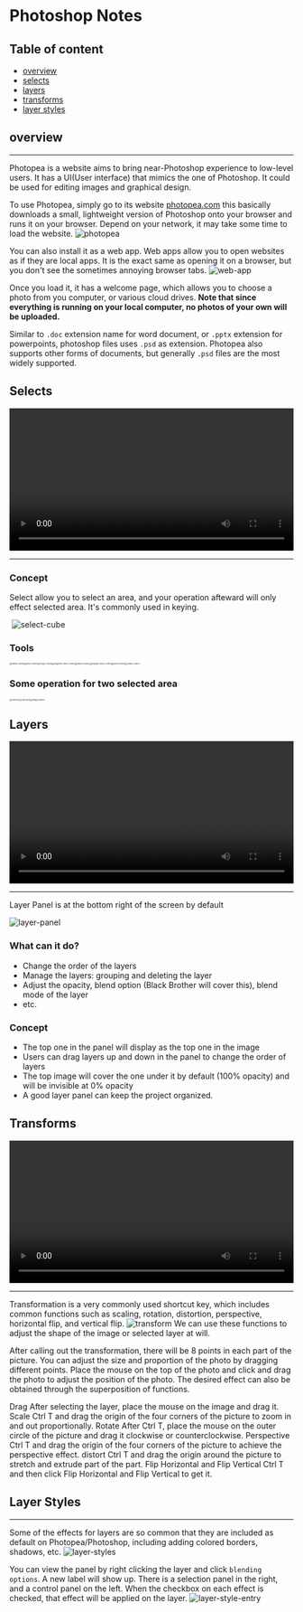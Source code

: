 # Photoshop Notes

## Table of content

- [overview](#overview)
- [selects](#selects)
- [layers](#layers)
- [transforms](#transforms)
- [layer styles](#layer-styles)

## overview

---
Photopea is a website aims to bring near-Photoshop experience to low-level users. It has a UI(User interface) that mimics the one of Photoshop. It could be used for editing images and graphical design.

To use Photopea, simply go to its website [photopea.com](https://www.photopea.com/) this basically downloads a small, lightweight version of Photoshop onto your browser and runs it on your browser. Depend on your network, it may take some time to load the website.
![photopea](./img/photopea.png)

You can also install it as a web app. Web apps allow you to open websites as if they are local apps. It is the exact same as opening it on a browser, but you don't see the sometimes annoying browser tabs.
![web-app](./img/web-app.png)


Once you load it, it has a welcome page, which allows you to choose a photo from you computer, or various cloud drives. **Note that since everything is running on your local computer, no photos of your own will be uploaded.**

Similar to `.doc` extension name for word document, or `.pptx` extension for powerpoints, photoshop files uses `.psd` as extension. Photopea also supports other forms of documents, but generally `.psd` files are the most widely supported.

## Selects

<video style="width: 100%;" src="./video/Select Explain Output.mpr.mp4" controls></video>

---

### Concept

Select allow you to select an area, and your operation afteward will only effect selected area.
It's commonly used in keying.

​	![select-cube](./img/select-tools/select-cube.png)

### Tools

<img src="./img/select-tools/ellipse-select.png" alt="ellipse-select" style="zoom:25%;" /><img src="./img/select-tools/lasso-select.png" alt="lasso-select" style="zoom:25%;" /><img src="./img/select-tools/magic-wand.png" alt="magic-wand" style="zoom:25%;" /><img src="./img/select-tools/magnetic-lasso-select.png" alt="magnetic-lasso-select" style="zoom:25%;" /><img src="./img/select-tools/object-select.png" alt="object-select" style="zoom:25%;" /><img src="./img/select-tools/polygon-lasso-select.png" alt="polygon-lasso-select" style="zoom:25%;" /><img src="./img/select-tools/quick-select.png" alt="quick-select" style="zoom:25%;" /><img src="./img/select-tools/shape-select.png" alt="shape-select" style="zoom:25%;" />

### Some operation for two selected area

<img src="./img/select-tools/intersect.png" alt="intersect" style="zoom:25%;" /><img src="./img/select-tools/subtract.png" alt="subtract" style="zoom:25%;" /><img src="./img/select-tools/add.png" alt="add" style="zoom:25%;" /><img src="./img/select-tools/replace.png" alt="replace" style="zoom:25%;" />

## Layers

<video style="width: 100%;" src="./video/Layer Explain Output.mp4" controls></video>

---

Layer Panel is at the bottom right of the screen by default

![layer-panel](.\img\layer-panel.png)

### What can it do?

- Change the order of the layers
- Manage the layers: grouping and deleting the layer
- Adjust the opacity, blend option (Black Brother will cover this), blend mode of the layer
- etc.



### Concept

- The top one in the panel will display as the top one in the image
- Users can drag layers up and down in the panel to change the order of layers
- The top image will cover the one under it by default (100% opacity) and will be invisible at 0% opacity
- A good layer panel can keep the project organized.  

## Transforms

<video style="width: 100%;" src="./video/Transform Explain Output.mp4" controls></video>

---

Transformation is a very commonly used shortcut key, which includes common functions such as scaling, rotation, distortion, perspective, horizontal flip, and vertical flip.
![transform](./img/transform.png)
We can use these functions to adjust the shape of the image or selected layer at will. 

After calling out the transformation, there will be 8 points in each part of the picture. You can adjust the size and proportion of the photo by dragging different points. Place the mouse on the top of the photo and click and drag the photo to adjust the position of the photo. The desired effect can also be obtained through the superposition of functions.

Drag After selecting the layer, place the mouse on the image and drag it. Scale Ctrl T and drag the origin of the four corners of the picture to zoom in and out proportionally. Rotate After Ctrl T, place the mouse on the outer circle of the picture and drag it clockwise or counterclockwise. Perspective Ctrl T and drag the origin of the four corners of the picture to achieve the perspective effect. distort Ctrl T and drag the origin around the picture to stretch and extrude part of the part. Flip Horizontal and Flip Vertical Ctrl T and then click Flip Horizontal and Flip Vertical to get it.

## Layer Styles

---
Some of the effects for layers are so common that they are included as default on Photopea/Photoshop, including adding colored borders, shadows, etc.
![layer-styles](./img/layer-styles.png)


You can view the panel by right clicking the layer and click `blending options`. A new label will show up. There is a selection panel in the right, and a control panel on the left. When the checkbox on each effect is checked, that effect will be applied on the layer.
![layer-style-entry](./img/layer-style-entry.png)


